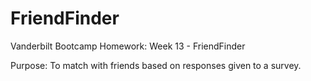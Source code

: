 # FriendFinder
Vanderbilt Bootcamp Homework: Week 13 - FriendFinder

Purpose:
To match with friends based on responses given to a survey.